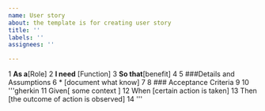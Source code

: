 ```yaml
---
name: User story
about: the template is for creating user story
title: ''
labels: ''
assignees: ''

---
```


1  **As a**[Role]
2  **I need** [Function]
3  **So that**[benefit]
4
5  ###Details and Assumptions
6  * [document what know]
7
8  ###  Acceptance Criteria
9
10  '''gherkin
11  Given[ some context ]
12  When [certain action is taken]
13 Then [the outcome of action is observed]
14  '''
